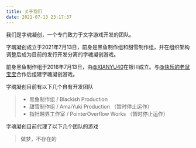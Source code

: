 ```yaml
---
title: 关于我们
date: 2021-07-13 23:17:37
---
```


我们是字魂凝创，一个专门致力于文字游戏开发的团队。

字魂凝创成立于2021年7月13日，前身是黑鱼制作组和甜雪制作组，并在组织架构调整后成为目前的发行开发分离的字魂凝创游戏。

前身黑鱼制作组于2016年7月13日，由[@XIANYU40](https://github.com/XIANYU40)在银川成立。与[@快乐的老鼠宝宝](https://github.com/laoshubaby)合作后组建字魂凝创游戏。

字魂凝创目前有以下几个自有开发团队

 > - 黑鱼制作组 / Blackish Production
 > - 甜雪制作组 / AmaiYuki Production （暂时停止运作）
 > - 指针越界工作室 / PointerOverflow Works （暂时停止运作）


字魂凝创目前代理了以下几个团队的游戏

 >
 > 做梦，不存在的
 >

<!--
<a href="https://icp.gov.moe/?keyword=20220713" target="_blank">萌ICP备20220713号</a>
-->
